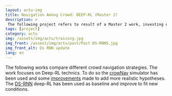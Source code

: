 ```yaml
---
layout: actu-img
title: Navigation Among Crowd: DEEP-RL (Master 2)
description: > 
 The following project refers to result of a Master 2 work, investing diffirente Deep-RL methods to help robot to navigate among Crowd.
tags: [project]
category: actu
img: /assets/img/actu/training.jpg
img_front: /assest/img/actu/post/Post-DS-RNN5.jpg
img_front_alt: Ds RNN update
lang: en
---
```

The following works compare different crowd navigation strategies. The work focuses on Deep-RL technics. 
To do so the [crowNav](https://github.com/Shuijing725/CrowdNav_DSRNN) simulator has been used and some [improvements](https://github.com/michelland/DSRNN) made to add more realistic hypotheses.
The [DS-RNN](https://arxiv.org/abs/2011.04820) deep-RL has been used as baseline and improve to fit new conditions.
